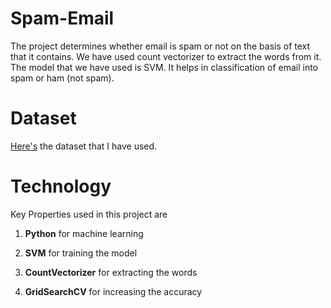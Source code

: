 # Spam-Email

The project determines whether email is spam or not on the basis of text that it contains. We have used count vectorizer to extract the words from it. The model that we have used is SVM. It helps in classification of email into spam or ham (not spam).
# Dataset
[Here's](https://www.youtube.com/redirect?q=https%3A%2F%2Fdrive.google.com%2Ffile%2Fd%2F1vBFxXjwFmojH80e0hVnsB7Hjy7hbgCMT%2Fview%3Fusp%3Dsharing&event=video_description&redir_token=QUFFLUhqbjE0OGhYYzNkazZOOGdzak1ONjd4XzBVRHl1QXxBQ3Jtc0tsS0RsVGVWZ1ljSkplS3VIVzR5Z0xpYXFhb3FtWmIxOHNyT0xWdFBkSWkybFp5VXVNUEpGemMwdmZmQ3ZKVnB5Si1hSTM5c0xJNnVrUzNMUHJfb0xMem1nX2hXTFh4SWE3OEJlVnVwNE1XNEZGU3piWQ%3D%3D&v=exHwwy9kVcg) the dataset that I have used.

# Technology
Key Properties used in this project are

1. **Python** for machine learning

2. **SVM** for training the model

3. **CountVectorizer** for extracting the words

4. **GridSearchCV** for increasing the accuracy

